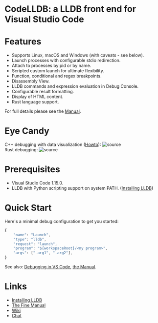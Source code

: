 CodeLLDB: a LLDB front end for Visual Studio Code
=================================================

# Features
- Supports Linux, macOS and Windows (with caveats - see below).
- Launch processes with configurable stdio redirection.
- Attach to processes by pid or by name.
- Scripted custom launch for ultimate flexibility.
- Function, conditional and regex breakpoints.
- Disassembly View.
- LLDB commands and expression evaluation in Debug Console.
- Configurable result formatting.
- Display of HTML content.
- Rust language support.

For full details please see the [Manual](MANUAL.md).

# Eye Candy

C++ debugging with data visualization ([Howto](https://github.com/vadimcn/vscode-lldb/wiki/Data-visualization)):
![source](images/plotting.png)
<br>
Rust debugging:
![source](images/source.png)

# Prerequisites
- Visual Studio Code 1.15.0.
- LLDB with Python scripting support on system PATH. ([Installing LLDB](https://github.com/vadimcn/vscode-lldb/wiki/Installing-LLDB))

# Quick Start
Here's a minimal debug configuration to get you started:
```javascript
{
    "name": "Launch",
    "type": "lldb",
    "request": "launch",
    "program": "${workspaceRoot}/<my program>",
    "args": ["-arg1", "-arg2"],
}
```

See also: [Debugging in VS Code](https://code.visualstudio.com/docs/editor/debugging), [the Manual](MANUAL.md).

# Links
- [Installing LLDB](https://github.com/vadimcn/vscode-lldb/wiki/Installing-LLDB)
- [The Fine Manual](MANUAL.md)
- [Wiki](https://github.com/vadimcn/vscode-lldb/wiki)
- [Chat](https://gitter.im/vscode-lldb/QnA)
